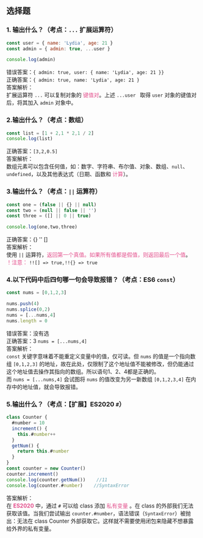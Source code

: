## 选择题
### 1. 输出什么？（考点：```...``` 扩展运算符）
```JavaScript
const user = { name: 'Lydia', age: 21 }
const admin = { admin: true, ...user }

console.log(admin)
``` 
错误答案：```{ admin: true, user: { name: 'Lydia', age: 21 }}```  
正确答案：```{ admin: true, name: 'Lydia', age: 21 }```  
答案解析：  
扩展运算符 ```...``` 可以复制对象的 <font style="color: rgb(227,79,140);">键值对</font>。上述 ```...user ``` 取得 ```user``` 对象的键值对后，将其加入 ```admin``` 对象中。

### 2.输出什么？（考点：数组）
```javascript
const list = [1 + 2,1 * 2,1 / 2]
console.log(list)
```
正确答案：```[3,2,0.5]```  
答案解析：  
数组元素可以包含任何值，如：数字、字符串、布尔值、对象、数组、```null```、```undefined```，以及其他表达式（日期、函数和 <font style="color: rgb(227,79,140);">计算</font>）。

### 3.输出什么？（考点：```||``` 运算符）
```javascript
const one = (false || {} || null)
const two = (null || false || '')
const three = ([] || 0 || true)

console.log(one,two,three)
```
正确答案：{} '' []  
答案解析：  
使用 ```||``` 运算符，<font style="color: rgb(227,79,140);">返回第一个真值。如果所有值都是假值，则返回最后一个值</font>。  
<font style="color: rgb(227,79,140);">！注意：</font> ```!![] => true,!!{} => true```

### 4.以下代码中后四句哪一句会导致报错？（考点：ES6 ```const```）
```javascript
const nums = [0,1,2,3]

nums.push(4)
nums.splice(0,2)
nums = [...nums,4]
nums.length = 0
```
错误答案：没有选  
正确答案：3 ```nums = [...nums,4]```  
答案解析：  
```const``` 关键字意味着不能重定义变量中的值，仅可读。但 ```nums``` 的值是一个指向数组 ```[0,1,2,3]``` 的地址，故在此处，仅限制了这个地址值不能被修改，但仍能通过这个地址值去操作其指向的数组。所以语句1、2、4都是正确的。  
而 ```nums = [...nums,4]``` 会试图将 ```nums``` 的值改变为另一新数组 ```[0,1,2,3,4]``` 在内存中的地址值，就会导致报错。

### 5.输出什么？（考点：【扩展】ES2020 ```#```）
```javascript
class Counter {
  #number = 10
  increment() {
    this.#number++
  }
  getNum() {
    return this.#number
  }
}
const counter = new Counter()
counter.increment()
console.log(counter.getNum())    //11
console.log(counter.#number)    //SyntaxError
```
答案解析：  
在 <font style="color: rgb(227,79,140);">**ES2020**</font> 中，通过 ```#``` 可以给 class 添加 <font style="color: rgb(227,79,140);">私有变量</font> 。在 class 的外部我们无法获取该值。当我们尝试输出 ```counter.#number```，语法错误（```SyntaxError```）被抛出：无法在 class Counter 外部获取它。这样就不需要使用闭包来隐藏不想暴露给外界的私有变量。